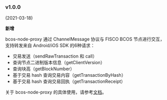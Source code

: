 ### v1.0.0

(2021-03-18)

**新增**

bcos-node-proxy 通过 ChannelMessage 协议与 FISCO BCOS 节点进行交互，支持转发来自 Android/iOS SDK 的6种请求：

- 交易发送（sendRawTransaction 和 call）
- 查询节点二进制版本信息（getClientVersion）
- 查询块高（getBlockNumber）
- 基于交易 hash 查询交易内容（getTransactionByHash）
- 基于交易 hash 查询交易回执（getTransactionReceipt）

关于 bcos-node-proxy 的具体使用，请参考[文档](https://fisco-bcos-documentation.readthedocs.io/zh_CN/latest/docs/manual/bcos_node_proxy.html)。